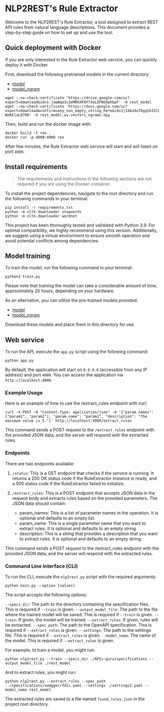 # NLP2REST's Rule Extractor

Welcome to the NLP2REST's Rule Extractor, a tool designed to extract REST API rules from natural language descriptions. This document provides a step-by-step guide on how to set up and use the tool.

## Quick deployment with Docker

If you are only interested in the Rule Extractor web service, you can quickly deploy it with Docker.

First, download the following pretrained models in the current directory:
- [model](https://drive.google.com/file/d/1-jawBqo3c3eMRkXF8Y73oLEFNSOphbpF/view?usp=share_link)
- [model_ngram](https://drive.google.com/file/d/1j1XA1dufDgqSkIGlQn97-WeKElaL8708/view?usp=share_link)

```
wget --no-check-certificate 'https://drive.google.com/uc?export=download&id=1-jawBqo3c3eMRkXF8Y73oLEFNSOphbpF' -O rest_model
wget --no-check-certificate 'https://docs.google.com/uc?export=download&confirm=any_non_empty_string_here&id=1j1XA1dufDgqSkIGlQn97-WeKElaL8708' -O rest_model.wv.vectors_ngrams.npy
```

Then, build and run the docker image with:
```
docker build -t rex .
docker run -p 4000:4000 rex
```

After few minutes, the Rule Extractor web service will start and will listen on port `4000`.


## Install requirements

> The requirements and instructions in the following sections are not required if you are using the Docker container.

To install the project dependencies, navigate to the root directory and run the following commands in your terminal:

```
pip install -r requirements.txt
python -m nltk.downloader stopwords
python -m nltk.downloader wordnet
```

This project has been thoroughly tested and validated with Python 3.9. For optimal compatibility, we highly recommend using this version. Additionally, we suggest using a virtual environment to ensure smooth operation and avoid potential conflicts among dependencies.

## Model training

To train the model, run the following command in your terminal:

```
python3 train.py
```

Please note that training the model can take a considerable amount of time, approximately 20 hours, depending on your hardware.

As an alternative, you can utilize the pre-trained models provided:

- [model](https://drive.google.com/file/d/1-jawBqo3c3eMRkXF8Y73oLEFNSOphbpF/view?usp=share_link)
- [model_ngram](https://drive.google.com/file/d/1j1XA1dufDgqSkIGlQn97-WeKElaL8708/view?usp=share_link)

Download these models and place them in this directory for use.

## Web service

To run the API, execute the `app.py` script using the following command:

```
python app.py
```

By default, the application will start on `0.0.0.0` (accessible from any IP address) and port `4000`. You can access the application via `http://localhost:4000`.

### Example Usage

Here is an example of how to use the /extract_rules endpoint with curl:

```
curl -X POST -H "Content-Type: application/json" -d '{"param_names": ["param1", "param2"], "param_name": "param1", "description": "The maximum value is 5."}' http://localhost:4000/extract_rules
```

This command sends a POST request to the `/extract_rules` endpoint with the provided JSON data, and the server will respond with the extracted rules.

### Endpoints

There are two endpoints available:

1. `/status`: This is a GET endpoint that checks if the service is running. It returns a 200 OK status code if the RuleExtractor instance is ready, and a 500 status code if the RuleExtractor failed to initialize.

2. `/extract_rules`: This is a POST endpoint that accepts JSON data in the request body and extracts rules based on the provided parameters. The JSON data should contain:
   - param_names: This is a list of parameter names in the operation. It is optional and defaults to an empty list.
   - param_name: This is a single parameter name that you want to extract rules. It is optional and defaults to an empty string.
   - description: This is a string that provides a description that you want to extract rules. It is optional and defaults to an empty string.

This command sends a POST request to the /extract_rules endpoint with the provided JSON data, and the server will respond with the extracted rules.

### Command Line Interface (CLI)

To run the CLI, execute the `nlp2rest.py` script with the required arguments:

```
python main.py --option [values]
```

The script accepts the following options:

`--specs_dir`: The path to the directory containing the specification files. This is required if `--train` is given.
`--output_model_file`: The path to the file where the trained model will be saved. This is required if `--train` is given.
`--train`: If given, the model will be trained.
`--extract_rules`: If given, rules will be extracted.
`--spec_path`: The path to the OpenAPI specification. This is required if `--extract_rules` is given.
`--settings`: The path to the settings file. This is required if `--extract_rules` is given.
`--model_name`: The name of the model. This is required if `--extract_rules` is given.

For example, to train a model, you might run:

```
python nlp2rest.py --train --specs_dir ./APIs-guru/specifications --output_model_file ./rest_model
```

And to extract rules, you might run:

```
python nlp2rest.py --extract_rules --spec_path ../specifications/swagger/fdic.yaml --settings ./settings2.yaml --model_name rest_model
```

The extracted rules are saved to a file named `found_rules.json` in the project root directory.
